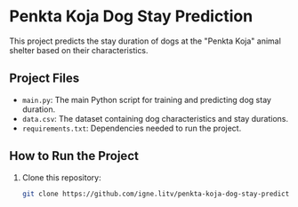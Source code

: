 # Penkta Koja Dog Stay Prediction

This project predicts the stay duration of dogs at the "Penkta Koja" animal shelter based on their characteristics.

## Project Files
- `main.py`: The main Python script for training and predicting dog stay duration.
- `data.csv`: The dataset containing dog characteristics and stay durations.
- `requirements.txt`: Dependencies needed to run the project.

## How to Run the Project
1. Clone this repository:
   ```bash
   git clone https://github.com/igne.litv/penkta-koja-dog-stay-prediction.git
